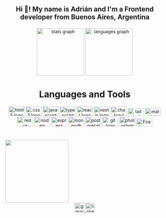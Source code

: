 <h2 align="center">Hi 👋! My name is Adrián and I'm a Frontend developer from Buenos Aires, Argentina</h2>

###

<div align="center">
  <img src="https://github-readme-stats.vercel.app/api?hide_title=false&hide_rank=false&show_icons=true&include_all_commits=true&count_private=true&disable_animations=false&theme=dracula&locale=en&hide_border=false&username=adrianmcenturion" height="150" alt="stats graph"  />
  <img src="https://github-readme-stats.vercel.app/api/top-langs?locale=en&hide_title=false&layout=compact&card_width=320&langs_count=5&theme=dracula&hide_border=false&username=adrianmcenturion" height="150" alt="languages graph"  />
</div>

###

<h1 align="center">Languages and Tools</h1>

###

<div align="center">
  <img src="https://cdn.jsdelivr.net/gh/devicons/devicon/icons/html5/html5-original.svg" height="30" width="50" alt="html5 logo"  />
  <img src="https://cdn.jsdelivr.net/gh/devicons/devicon/icons/css3/css3-original.svg" height="30" width="50" alt="css3 logo"  />
  <img src="https://cdn.jsdelivr.net/gh/devicons/devicon/icons/javascript/javascript-original.svg" height="30" width="50" alt="javascript logo"  />
  <img src="https://cdn.jsdelivr.net/gh/devicons/devicon/icons/typescript/typescript-plain.svg" height="30" width="50" alt="typescript logo"  />
  <img src="https://cdn.jsdelivr.net/gh/devicons/devicon/icons/react/react-original.svg" height="30" width="50" alt="react logo"  />
  <img src="https://cdn.jsdelivr.net/gh/devicons/devicon/icons/nextjs/nextjs-original.svg" height="30" width="50" alt="nextjs logo"  />
  <img src="https://firebasestorage.googleapis.com/v0/b/db-portfolio-fb0e3.appspot.com/o/technologies%2Fsvg%2Fchakra-ui.svg?alt=media&token=f00d66c4-2a39-487b-af4c-7667358bc935" height="30" width="50" alt="chakraui logo"  />
  <img src="https://firebasestorage.googleapis.com/v0/b/db-portfolio-fb0e3.appspot.com/o/technologies%2Fsvg%2Ftailwind-css-2.svg?alt=media&token=6aee640c-e23a-4f63-ae53-5137926c9d37" height="25" width="50" alt="tailwindcss logo"  />
  <img src="https://firebasestorage.googleapis.com/v0/b/db-portfolio-fb0e3.appspot.com/o/technologies%2Fsvg%2Fmaterial-ui-1.svg?alt=media&token=5a290186-9028-4d5d-8ae2-674d553208eb" height="25" width="50" alt="materialui logo"  />
  <img src="https://cdn.jsdelivr.net/gh/devicons/devicon/icons/redux/redux-original.svg" height="30" width="50" alt="redux logo"  />
  <img src="https://cdn.jsdelivr.net/gh/devicons/devicon/icons/nodejs/nodejs-original.svg" height="30" width="50" alt="nodejs logo"  />
  <img src="https://cdn.jsdelivr.net/gh/devicons/devicon/icons/express/express-original.svg" height="30" width="50" alt="express logo"  />
  <img src="https://cdn.jsdelivr.net/gh/devicons/devicon/icons/mongodb/mongodb-original.svg" height="30" width="50" alt="mongodb logo"  />
  <img src="https://cdn.jsdelivr.net/gh/devicons/devicon/icons/postgresql/postgresql-original.svg" height="30" width="50" alt="postgresql logo"  />
  <img src="https://cdn.jsdelivr.net/gh/devicons/devicon/icons/git/git-original.svg" height="30" width="50" alt="git logo"  />
  <img src="https://cdn.jsdelivr.net/gh/devicons/devicon/icons/photoshop/photoshop-plain.svg" height="30" width="50" alt="photoshop logo"  />
  <img src="https://firebasestorage.googleapis.com/v0/b/db-portfolio-fb0e3.appspot.com/o/technologies%2Fsvg%2Ffirebase-240.svg?alt=media&token=ae7bb1ea-f092-4d50-b980-c4fcf8ad302f" height="25" width="50" alt="Firebase" logo />
</div>

###

<br clear="both">

<img align="left" height="200" src="https://media1.giphy.com/media/bGgsc5mWoryfgKBx1u/giphy.gif?cid=ecf05e476memr1z5wobhi12lwulcamwm7m1pzzyengfse6yv&rid=giphy.gif&ct=g"  />

###

<br clear="both">

<div align="center">
  <a href="mailto:adrianmcenturion@gmail.com" target="_blank">
    <img src="https://img.shields.io/static/v1?message=Gmail&logo=gmail&label=&color=D14836&logoColor=white&labelColor=&style=for-the-badge" height="30" alt="gmail logo"  />
  </a>
  <a href="https://www.linkedin.com/in/adrian-centurion/" target="_blank">
    <img src="https://img.shields.io/static/v1?message=LinkedIn&logo=linkedin&label=&color=0077B5&logoColor=white&labelColor=&style=for-the-badge" height="30" alt="linkedin logo"  />
  </a>
</div>

###
